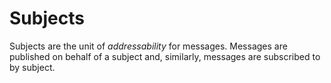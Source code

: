 # Subjects

Subjects are the unit of *addressability* for messages. Messages are published on behalf of a subject and, similarly, messages are subscribed to by subject.


